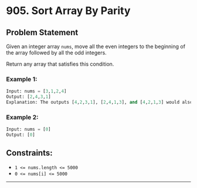 # 905. Sort Array By Parity

## Problem Statement
Given an integer array `nums`, move all the even integers to the beginning of the array followed by all the odd integers.

Return any array that satisfies this condition.

### Example 1:
```python
Input: nums = [3,1,2,4]
Output: [2,4,3,1]
Explanation: The outputs [4,2,3,1], [2,4,1,3], and [4,2,1,3] would also be accepted.
```

### Example 2:
```python
Input: nums = [0]
Output: [0]
```

## Constraints:
- `1 <= nums.length <= 5000`
- `0 <= nums[i] <= 5000`

---
